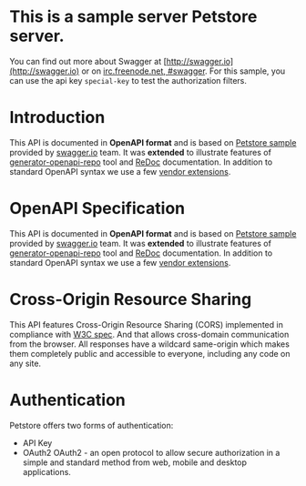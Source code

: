 # This is a sample server Petstore server.
You can find out more about Swagger at
[http://swagger.io](http://swagger.io) or on [irc.freenode.net, #swagger](http://swagger.io/irc/).
For this sample, you can use the api key `special-key` to test the authorization filters.

# Introduction

This API is documented in **OpenAPI format** and is based on
[Petstore sample](http://petstore.swagger.io/) provided by [swagger.io](http://swagger.io) team.
It was **extended** to illustrate features of [generator-openapi-repo](https://github.com/Rebilly/generator-openapi-repo)
tool and [ReDoc](https://github.com/Redocly/redoc) documentation. In addition to standard
OpenAPI syntax we use a few [vendor extensions](https://github.com/Redocly/redoc/blob/main/docs/redoc-vendor-extensions.md).

# OpenAPI Specification

This API is documented in **OpenAPI format** and is based on
[Petstore sample](http://petstore.swagger.io/) provided by [swagger.io](http://swagger.io) team.
It was **extended** to illustrate features of [generator-openapi-repo](https://github.com/Rebilly/generator-openapi-repo)
tool and [ReDoc](https://github.com/Redocly/redoc) documentation. In addition to standard
OpenAPI syntax we use a few [vendor extensions](https://github.com/Redocly/redoc/blob/main/docs/redoc-vendor-extensions.md).

# Cross-Origin Resource Sharing

This API features Cross-Origin Resource Sharing (CORS) implemented in compliance with [W3C spec](https://www.w3.org/TR/cors/).
And that allows cross-domain communication from the browser.
All responses have a wildcard same-origin which makes them completely public and accessible to everyone, including any code on any site.

# Authentication

Petstore offers two forms of authentication:

- API Key
- OAuth2
  OAuth2 - an open protocol to allow secure authorization in a simple
  and standard method from web, mobile and desktop applications.
